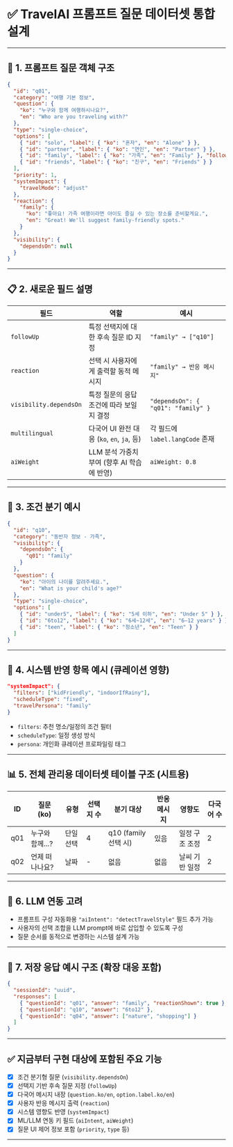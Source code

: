 
# ✅ TravelAI 프롬프트 질문 데이터셋 통합 설계

---

## 📐 1. 프롬프트 질문 객체 구조

```json
{
  "id": "q01",
  "category": "여행 기본 정보",
  "question": {
    "ko": "누구와 함께 여행하시나요?",
    "en": "Who are you traveling with?"
  },
  "type": "single-choice",
  "options": [
    { "id": "solo", "label": { "ko": "혼자", "en": "Alone" } },
    { "id": "partner", "label": { "ko": "연인", "en": "Partner" } },
    { "id": "family", "label": { "ko": "가족", "en": "Family" }, "followUp": ["q10"] },
    { "id": "friends", "label": { "ko": "친구", "en": "Friends" } }
  ],
  "priority": 1,
  "systemImpact": {
    "travelMode": "adjust"
  },
  "reaction": {
    "family": {
      "ko": "좋아요! 가족 여행이라면 아이도 즐길 수 있는 장소를 준비할게요.",
      "en": "Great! We'll suggest family-friendly spots."
    }
  },
  "visibility": {
    "dependsOn": null
  }
}
```

---

## 📋 2. 새로운 필드 설명

| 필드                     | 역할                                 | 예시                                 |
| ---------------------- | ---------------------------------- | ---------------------------------- |
| `followUp`             | 특정 선택지에 대한 후속 질문 ID 지정             | `"family" → ["q10"]`               |
| `reaction`             | 선택 시 사용자에게 출력할 동적 메시지              | `"family" → 반응 메시지"`               |
| `visibility.dependsOn` | 특정 질문의 응답 조건에 따라 보일지 결정            | `"dependsOn": { "q01": "family" }` |
| `multilingual`         | 다국어 UI 완전 대응 (`ko`, `en`, `ja`, 등) | 각 필드에 `label.langCode` 존재          |
| `aiWeight`             | LLM 분석 가중치 부여 (향후 AI 학습에 반영)       | `aiWeight: 0.8`                    |

---

## 🔀 3. 조건 분기 예시

```json
{
  "id": "q10",
  "category": "동반자 정보 - 가족",
  "visibility": {
    "dependsOn": {
      "q01": "family"
    }
  },
  "question": {
    "ko": "아이의 나이를 알려주세요.",
    "en": "What is your child's age?"
  },
  "type": "single-choice",
  "options": [
    { "id": "under5", "label": { "ko": "5세 이하", "en": "Under 5" } },
    { "id": "6to12", "label": { "ko": "6세~12세", "en": "6–12 years" } },
    { "id": "teen", "label": { "ko": "청소년", "en": "Teen" } }
  ]
}
```

---

## 🧠 4. 시스템 반영 항목 예시 (큐레이션 영향)

```json
"systemImpact": {
  "filters": ["kidFriendly", "indoorIfRainy"],
  "scheduleType": "fixed",
  "travelPersona": "family"
}
```

* `filters`: 추천 명소/일정의 조건 필터
* `scheduleType`: 일정 생성 방식
* `persona`: 개인화 큐레이션 프로파일링 태그

---

## 📊 5. 전체 관리용 데이터셋 테이블 구조 (시트용)

| ID  | 질문 (ko)    | 유형   | 선택지 수 | 분기 대상             | 반응 메시지 | 영향도      | 다국어 수 |
| --- | ---------- | ---- | ----- | ----------------- | ------ | -------- | ----- |
| q01 | 누구와 함께...? | 단일선택 | 4     | q10 (family 선택 시) | 있음     | 일정 구조 조정 | 2     |
| q02 | 언제 떠나나요?   | 날짜   | -     | 없음                | 없음     | 날씨 기반 일정 | 2     |

---

## 🧠 6. LLM 연동 고려

* 프롬프트 구성 자동화용 `"aiIntent": "detectTravelStyle"` 필드 추가 가능
* 사용자의 선택 조합을 LLM prompt에 바로 삽입할 수 있도록 구성
* 질문 순서를 동적으로 변경하는 시스템 설계 가능

---

## 🧾 7. 저장 응답 예시 구조 (확장 대응 포함)

```json
{
  "sessionId": "uuid",
  "responses": [
    { "questionId": "q01", "answer": "family", "reactionShown": true },
    { "questionId": "q10", "answer": "6to12" },
    { "questionId": "q04", "answer": ["nature", "shopping"] }
  ]
}
```

---

## ✅ 지금부터 구현 대상에 포함된 주요 기능

* [x] 조건 분기형 질문 (`visibility.dependsOn`)
* [x] 선택지 기반 후속 질문 지정 (`followUp`)
* [x] 다국어 메시지 내장 (`question.ko/en`, `option.label.ko/en`)
* [x] 사용자 반응 메시지 출력 (`reaction`)
* [x] 시스템 영향도 반영 (`systemImpact`)
* [x] ML/LLM 연동 키 필드 (`aiIntent`, `aiWeight`)
* [x] 질문 UI 제어 정보 포함 (`priority`, `type` 등)

---
